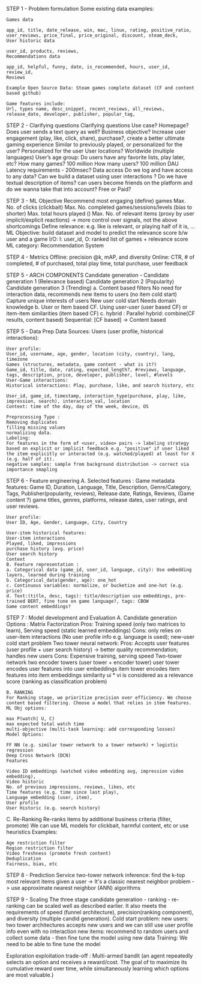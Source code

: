 STEP 1 - Problem formulation
    Some existing data examples:
    
    Games data
    
    app_id, title, date_release, win, mac, linux, rating, positive_ratio, user_reviews, price_final, price_original, discount, steam_deck,
    User historic data
    
    user_id, products, reviews,
    Recommendations data
    
    app_id, helpful, funny, date, is_recommended, hours, user_id, review_id,
    Reviews
    
    Example Open Source Data: Steam games complete dataset (CF and content based github)
    
    Game features include:
    Url, types name, desc_snippet, recent_reviews, all_reviews, release_date, developer, publisher, popular_tag,


STEP 2 - Clarifying questions
    Clarifying questions
    Use case? Homepage?
    Does user sends a text query as well?
    Business objective?
    Increase user engagement (play, like, click, share), purchase?, create a better ultimate gaming experience
    Similar to previously played, or personalized for the user? Personalized for the user
    User locations? Worldwide (multiple languages)
    User’s age group:
    Do users have any favorite lists, play later, etc?
    How many games? 100 million
    How many users? 100 million DAU
    Latency requirements - 200msec?
    Data access
    Do we log and have access to any data? Can we build a dataset using user interactions ?
    Do we have textual description of items?
    can users become friends on the platform and do we wanna take that into account?
    Free or Paid?

STEP 3 - ML Objective
    Recommend most engaging (define) games
    Max. No. of clicks (clickbait)
    Max. No. completed games/sessions/levels (bias to shorter)
    Max. total hours played ()
    Max. No. of relevant items (proxy by user implicit/explicit reactions) -> more control over signals, not the above shortcomings
    Define relevance: e.g. like is relevant, or playing half of it is, …
    ML Objective: build dataset and model to predict the relevance score b/w user and a game
    I/O: I: user_id, O: ranked list of games + relevance score
    ML category: Recommendation System

STEP 4  - Metrics
    Offline:
    precision @k, mAP, and diversity
    Online:
    CTR, # of completed, # of purchased, total play time, total purchase, user feedback

STEP 5 - ARCH COMPONENTS
    Candidate generation -
    Candidate generation 1 (Relevance based)
    Candidate generation 2 (Popularity)
    Candidate generation 3 (Trending)
    a. Content based filters
    No need for interaction data, recommends new items to users (no item cold start)
    Capture unique interests of users
    New user cold start
    Needs domain knowledge
    b. User or Item based CF. Using user-user (user based CF) or item-item similarities (item based CF)
    c. hybrid : Parallel hybrid: combine(CF results, content based) Sequential: [CF based] -> Content based

STEP 5 - Data Prep
    Data Sources:
    Users (user profile, historical interactions):
    
    User profile:
    User_id, username, age, gender, location (city, country), lang, timezone
    Games (structures, metadata, game content - what is it?)
    Game_id, title, date, rating, expected_length?, #reviews, language, tags, description, price, developer, publisher, level, #levels
    User-Game interactions:
    Historical interactions: Play, purchase, like, and search history, etc
    
    User_id, game_id, timestamp, interaction_type(purchase, play, like, impression, search), interaction_val, location
    Context: time of the day, day of the week, device, OS
    
    Preprocessing Type :
    Removing duplicates
    filling missing values
    normalizing data.
    Labeling:
    For features in the form of <user, video> pairs -> labeling strategy based on explicit or implicit feedback e.g. "positive" if user liked the item explicitly or interacted (e.g. watched/played) at least for X (e.g. half of it).
    negative samples: sample from background distribution -> correct via importance smapling

STEP 6 - Feature engineering
    A. Selected features :
    Game metadata features:
    Game ID, Duration, Language, Title, Description, Genre/Category, Tags,
    Publisher(popularity, reviews), Release date, Ratings, Reviews, (Game content ?) game titles, genres, platforms, release dates, user ratings, and user reviews.
    
    User profile:
    User ID, Age, Gender, Language, City, Country
    
    User-item historical features:
    User-item interactions
    Played, liked, impressions
    purchase history (avg. price)
    User search history
    Context
    B. Feature representation :
    a. Categorical data (game_id, user_id, language, city): Use embedding layers, learned during training
    b. Categorical_data(gender, age): one_hot
    c. Continuous variables: normalize, or bucketize and one-hot (e.g. price)
    d. Text:(title, desc, tags): title/description use embeddings, pre-trained BERT, fine tune on game language?, tags: CBOW
    Game content embeddings?

STEP 7 : Model development and Evaluation
    A. Candidate generation
    Options :
    Matrix Factorization
    Pros: Training speed (only two matrices to learn), Serving speed (static learned embeddings)
    Cons: only relies on user-item interactions (No user profile info e.g. language is used); new-user cold start problem
    Two tower neural network:
    Pros: Accepts user features (user profile + user search history) -> better quality recommendation; handles new users
    Cons: Expensive training, serving speed
    Two-tower network
    two encoder towers (user tower + encoder tower)
    user tower encodes user features into user embeddings
    item tower encodes item features into item embeddings 
    similarity ui * vi is considered as a relevance score (ranking as classification problem)
    
    B. RANKING
    For Ranking stage, we prioritize precision over efficiency. We choose content based filtering. Choose a model that relies in item features.
    ML Obj options:
    
    max P(watch| U, C)
    max expected total watch time
    multi-objective (multi-task learning: add corresponding losses)
    Model Options:
    
    FF NN (e.g. similar tower network to a tower network) + logistic regression
    Deep Cross Network (DCN)
    Features
    
    Video ID embeddings (watched video embedding avg, impression video embedding),
    Video historic
    No. of previous impressions, reviews, likes, etc
    Time features (e.g. time since last play),
    Language embedding (user, item),
    User profile
    User Historic (e.g. search history)

C. Re-Ranking
    Re-ranks items by additional business criteria (filter, promote)
    We can use ML models for clickbait, harmful content, etc or use heuristics
    Examples:
    
    Age restriction filter
    Region restriction filter
    Video freshness (promote fresh content)
    Deduplication
    Fairness, bias, etc

STEP 8 - Prediction Service
   two-tower network inference: find the k-top most relevant items given a user ->
   It's a classic nearest neighbor problem -> use approximate nearest neighbor (ANN) algorithms

STEP 9 - Scaling
The three stage candidate generation - ranking - re-ranking can be scaled well as described earlier. It also meets the requirements of speed (funnel architecture), precision(ranking component), and diversity (multiple candid generation).
Cold start problem:
new users: two tower architectures accepts new users and we can still use user profile info even with no interaction
new items: recommend to random users and collect some data - then fine tune the model using new data
Training:
We need to be able to fine tune the model

Exploration exploitation trade-off :
Multi-armed bandit (an agent repeatedly selects an option and receives a reward/cost. The goal of to maximize its cumulative reward over time, while simultaneously learning which options are most valuable.)

